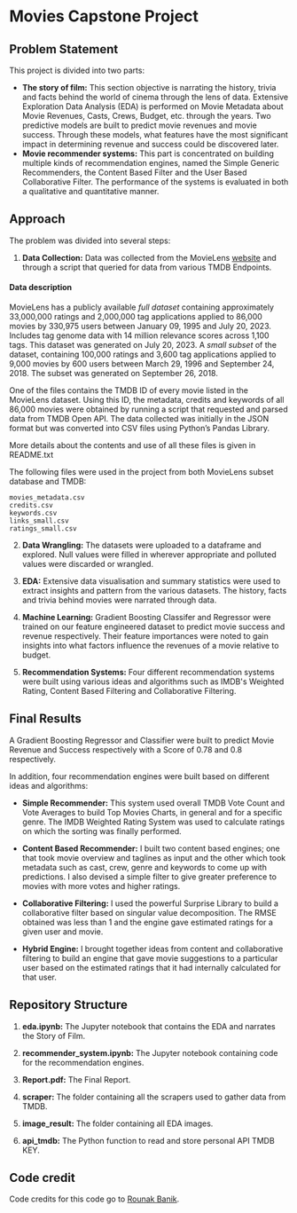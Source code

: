 # Movies Capstone Project

## Problem Statement
This project is divided into two parts: 
* **The story of film:** This section objective is narrating the history, trivia and facts behind the world of cinema through the lens of data. Extensive Exploration Data Analysis (EDA) is performed on Movie Metadata about Movie Revenues, Casts, Crews, Budget, etc. through the years. Two predictive models are built to predict movie revenues and movie success. Through these models, what features have the most significant impact in determining revenue and success could be discovered later.
* **Movie recommender systems:** This part is concentrated on building multiple kinds of recommendation engines, named the Simple Generic Recommenders, the Content Based Filter and the User Based Collaborative Filter. The performance of the systems is evaluated in both a qualitative and quantitative manner.


## Approach 

The problem was divided into several steps:

1. **Data Collection:** Data was collected from the MovieLens [website](https://grouplens.org/datasets/movielens/) and through a script that queried for data from various TMDB Endpoints.

#### Data description

MovieLens has a publicly available *full dataset* containing approximately 33,000,000 ratings and 2,000,000 tag applications applied to 86,000 movies by 330,975 users between January 09, 1995 and July 20, 2023. Includes tag genome data with 14 million relevance scores across 1,100 tags. This dataset was generated on July 20, 2023. A *small subset* of the dataset, containing 100,000 ratings and 3,600 tag applications applied to 9,000 movies by 600 users between March 29, 1996 and September 24, 2018. The subset was generated on September 26, 2018.

One of the files contains the TMDB ID of every movie listed in the MovieLens dataset. Using this ID, the metadata, credits and keywords of all 86,000 movies were obtained by running a script that requested and parsed data from TMDB Open API. The data collected was initially in the JSON format but was converted into CSV files using Python’s Pandas Library.

More details about the contents and use of all these files is given in README.txt

The following files were used in the project from both MovieLens subset database and TMDB:

```
movies_metadata.csv
credits.csv
keywords.csv
links_small.csv
ratings_small.csv
```

2. **Data Wrangling:** The datasets were uploaded to a dataframe and explored. Null values were filled in wherever appropriate and polluted values were discarded or wrangled.

3. **EDA:** Extensive data visualisation and summary statistics were used to extract insights and pattern from the various datasets. The history, facts and trivia behind movies were narrated through data.

4. **Machine Learning:** Gradient Boosting Classifer and Regressor were trained on our feature engineered dataset to predict movie success and revenue respectively. Their feature importances were noted to gain insights into what factors influence the revenues of a movie relative to budget.

5. **Recommendation Systems:** Four different recommendation systems were built using various ideas and algorithms such as IMDB's Weighted Rating, Content Based Filtering and Collaborative Filtering.


## Final Results 

A Gradient Boosting Regressor and Classifier were built to predict Movie Revenue and Success respectively with a Score of 0.78 and 0.8 respectively.

In addition, four recommendation engines were built based on different ideas and algorithms:

* **Simple Recommender:** This system used overall TMDB Vote Count and Vote Averages to build Top Movies Charts, in general and for a specific genre. The IMDB Weighted Rating System was used to calculate ratings on which the sorting was finally performed.

* **Content Based Recommender:** I built two content based engines; one that took movie overview and taglines as input and the other which took metadata such as cast, crew, genre and keywords to come up with predictions. I also devised a simple filter to give greater preference to movies with more votes and higher ratings.

* **Collaborative Filtering:** I used the powerful Surprise Library to build a collaborative filter based on singular value decomposition. The RMSE obtained was less than 1 and the engine gave estimated ratings for a given user and movie.

* **Hybrid Engine:** I brought together ideas from content and collaborative filtering to build an engine that gave movie suggestions to a particular user based on the estimated ratings that it had internally calculated for that user.


## Repository Structure

1. **eda.ipynb:** The Jupyter notebook that contains the EDA and narrates the Story of Film.

2. **recommender_system.ipynb:** The Jupyter notebook containing code for the recommendation engines.

3. **Report.pdf:** The Final Report.

4. **scraper:** The folder containing all the scrapers used to gather data from TMDB.

5. **image_result:** The folder containing all EDA images.

6. **api_tmdb:** The Python function to read and store personal API TMDB KEY.


## Code credit

Code credits for this code go to [Rounak Banik](https://github.com/rounakbanik).

